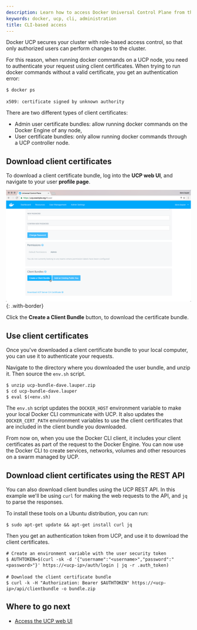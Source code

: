 ```yaml
---
description: Learn how to access Docker Universal Control Plane from the CLI.
keywords: docker, ucp, cli, administration
title: CLI-based access
---
```


Docker UCP secures your cluster with role-based access control, so that only
authorized users can perform changes to the cluster.

For this reason, when running docker commands on a UCP node, you need to
authenticate your request using client certificates. When trying to run docker
commands without a valid certificate, you get an authentication error:

```none
$ docker ps

x509: certificate signed by unknown authority
```

There are two different types of client certificates:

* Admin user certificate bundles: allow running docker commands on the
Docker Engine of any node,
* User certificate bundles: only allow running docker commands through a UCP
controller node.

## Download client certificates

To download a client certificate bundle, log into the **UCP web UI**, and
navigate to your user **profile page**.

![](../../images/cli-based-access-1.png){: .with-border}

Click the **Create a Client Bundle** button, to download the certificate bundle.


## Use client certificates

Once you've downloaded a client certificate bundle to your local computer, you
can use it to authenticate your requests.

Navigate to the directory where you downloaded the user bundle, and unzip it.
Then source the `env.sh` script.

```none
$ unzip ucp-bundle-dave.lauper.zip
$ cd ucp-bundle-dave.lauper
$ eval $(<env.sh)
```

The `env.sh` script updates the `DOCKER_HOST` environment variable to make your
local Docker CLI communicate with UCP. It also updates the `DOCKER_CERT_PATH`
environment variables to use the client certificates that are included in the
client bundle you downloaded.

From now on, when you use the Docker CLI client, it includes your client
certificates as part of the request to the Docker Engine.
You can now use the Docker CLI to create services, networks, volumes and other
resources on a swarm managed by UCP.

## Download client certificates using the REST API

You can also download client bundles using the UCP REST API. In
this example we'll be using `curl` for making the web requests to the API, and
`jq` to parse the responses.

To install these tools on a Ubuntu distribution, you can run:

```none
$ sudo apt-get update && apt-get install curl jq
```

Then you get an authentication token from UCP, and use it to download the
client certificates.

```none
# Create an environment variable with the user security token
$ AUTHTOKEN=$(curl -sk -d '{"username":"<username>","password":"<password>"}' https://<ucp-ip>/auth/login | jq -r .auth_token)

# Download the client certificate bundle
$ curl -k -H "Authorization: Bearer $AUTHTOKEN" https://<ucp-ip>/api/clientbundle -o bundle.zip
```

## Where to go next

* [Access the UCP web UI](index.md)
